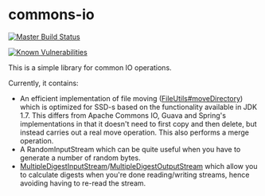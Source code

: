 # commons-io

[![Master Build Status](https://dev.carlspring.org/jenkins/buildStatus/icon?job=opensource/commons-io/master)](https://dev.carlspring.org/jenkins/blue/organizations/jenkins/opensource%2Fcommons-io/activity?branch=master)

[![Known Vulnerabilities](https://snyk.io/test/github/carlspring/commons-io/badge.svg)](https://snyk.io/test/github/carlspring/commons-io/)

This is a simple library for common IO operations.

Currently, it contains:
- An efficient implementation of file moving ([FileUtils#moveDirectory](https://github.com/carlspring/commons-io/blob/master/src/main/java/org/carlspring/commons/io/FileUtils.java)) which is optimized for SSD-s based on the functionality available in JDK 1.7.
  This differs from Apache Commons IO, Guava and Spring's implementations in that it doesn't need to first copy and then delete,
  but instead carries out a real move operation. This also performs a merge operation.
- A RandomInputStream which can be quite useful when you have to generate a number of random bytes.
- [MultipleDigestInputStream](https://github.com/carlspring/commons-io/blob/master/src/main/java/org/carlspring/commons/io/MultipleDigestInputStream.java)/[MultipleDigestOutputStream](https://github.com/carlspring/commons-io/blob/master/src/main/java/org/carlspring/commons/io/MultipleDigestOutputStream.java) which allow you to calculate digests when you're done reading/writing streams, hence avoiding having to re-read the stream.
